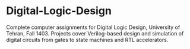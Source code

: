 # Digital-Logic-Design
Complete computer assignments for Digital Logic Design, University of Tehran, Fall 1403. Projects cover Verilog-based design and simulation of digital circuits from gates to state machines and RTL accelerators.
